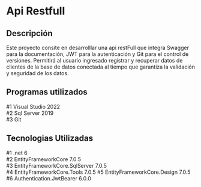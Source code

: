 # Api Restfull 

## Descripción

Este proyecto consite en desarrolllar una api restFull que integra Swagger para la documentación, JWT para la autenticación y Git para el control de versiones. Permitirá al usuario ingresado registrar y recuperar datos de clientes de la base de datos conectada al tiempo que garantiza la validación y seguridad de los datos.

## Programas utilizados 
#1 Visual Studio 2022 <br>
#2 Sql Server 2019<br>
#3 Git

## Tecnologias Utilizadas

#1 .net 6<br>
#2 EntityFrameworkCore 7.0.5 <br>
#3 EntityFrameworkCore.SqlServer 7.0.5 <br>
#4 EntityFrameworkCore.Tools 7.0.5
#5 EntityFrameworkCore.Design 7.0.5
#6 Authentication.JwtBearer 6.0.0 
